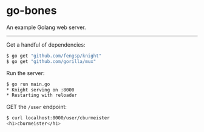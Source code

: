 go-bones
===========

An example Golang web server.

---

Get a handful of dependencies:

```bash
$ go get "github.com/fengsp/knight"
$ go get "github.com/gorilla/mux"
```

Run the server:

```bash
$ go run main.go
* Knight serving on :8000
* Restarting with reloader
```

GET the `/user` endpoint:

```bash
$ curl localhost:8000/user/cburmeister
<h1>cburmeister</h1>
```
